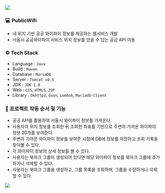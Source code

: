 <img src="https://capsule-render.vercel.app/api?type=waving&color=auto&height=150&section=header" />

### 💻 PublicWifi
- 내 위치 기반 공공 와이파이 정보를 제공하는 웹서비스 개발
- 서울시 공공와이파이 서비스 위치 정보를 얻을 수 있는 공공 API 이용

### ⚙ Tech Stack
- Language : `Java`
- Build : `Maven`
- Database : `MariaDB`
- Server : `Tomcat v8.5`
- JDK : `JDK 1.8`
- Web : `CSS`, `HTML5`, `JSP`
- Library : `Okhttp3`, `Gson`, `Lombok`, `Mariadb-Client`


### 📒 프로젝트 작동 순서 및 기능
- 공공 API를 활용하여 서울시 와이파이 정보를 가져온다.
- 사용자의 위치 정보를 조회한 뒤 조회한 좌표를 기반으로 주변의 가까운 와이파이 정보 20개를 보여준다.
- 주변의 가까운 와이파이 정보를 보여준 시점에 DB에 정보를 저장하고 조회 기록을 찾아볼 수 있다.
- 각 와이파이 정보의 상세 정보를 볼 수 있다.
- 사용자는 북마크 그룹이 생성되어 있다면 해당 와이파이 정보를 북마크 그룹에 추가하거나 삭제할 수 있다.
- 사용자는 북마크 그룹을 생성하고, 그룹 목록을 조회하며, 그룹을 수정하거나 삭제할 수 있다.

<img src="https://capsule-render.vercel.app/api?type=waving&color=auto&height=150&section=footer" />
